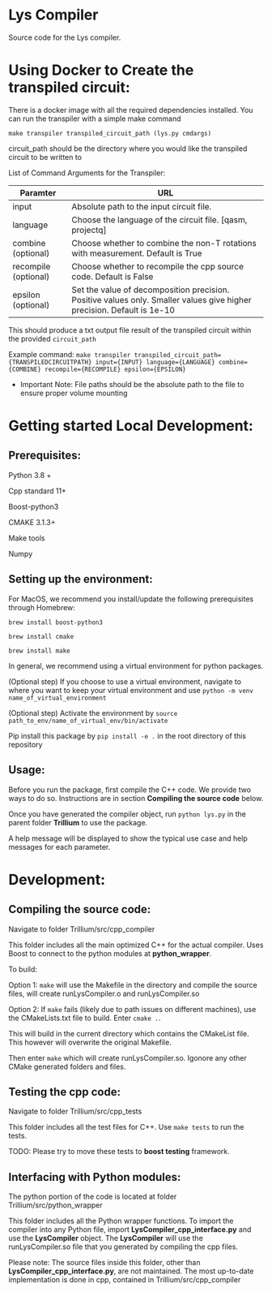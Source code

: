 # Lys Compiler

Source code for the Lys compiler. 

# Using Docker to Create the transpiled circuit:

There is a docker image with all the required dependencies installed. You can run the transpiler
with a simple make command

```make transpiler transpiled_circuit_path (lys.py cmdargs) ```

circuit_path should be the directory where you would like the transpiled circuit to be written to

List of Command Arguments for the Transpiler:


| Paramter                | URL                                                              |
|------------------------ | --------------------------------------------------------------   |
| input                   | Absolute path to the input circuit file.                         |
| language                | Choose the language of the circuit file. [qasm, projectq]        |
| combine (optional)      | Choose whether to combine the non-T rotations with measurement. Default is True|
| recompile (optional)     | Choose whether to recompile the cpp source code. Default is False|
| epsilon (optional)      | Set the value of decomposition precision. Positive values only. Smaller values give higher precision. Default is 1e-10|

This should produce a txt output file result of the transpiled circuit within the provided ```circuit_path```

Example command: ```make transpiler transpiled_circuit_path={TRANSPILEDCIRCUITPATH} input={INPUT} language={LANGUAGE} combine={COMBINE} recompile={RECOMPILE} epsilon={EPSILON}```

* Important Note: File paths should be the absolute path to the file to ensure proper volume mounting

# Getting started Local Development:

## Prerequisites:
Python 3.8 +

Cpp standard 11+

Boost-python3

CMAKE 3.1.3+

Make tools

Numpy 

## Setting up the environment:
For MacOS, we recommend you install/update the following prerequisites through Homebrew:

```brew install boost-python3```

```brew install cmake```

```brew install make```

In general, we recommend using a virtual environment for python packages. 

(Optional step) If you choose to use a virtual environment, navigate to where you want to keep your virtual environment and use ```python -m venv name_of_virtual_environment```

(Optional step) Activate the environment by ```source path_to_env/name_of_virtual_env/bin/activate```

Pip install this package by ```pip install -e .``` in the root directory of this repository


## Usage:
Before you run the package, first compile the C++ code. We provide two ways to do so. Instructions are in section **Compiling the source code** below.

Once you have generated the compiler object, run ```python lys.py``` in the parent folder **Trillium** to use the package. 

A help message will be displayed to show the typical use case and help messages for each parameter. 


# Development:

## Compiling the source code:
Navigate to folder Trillium/src/cpp_compiler

This folder includes all the main optimized C++ for the actual compiler. Uses Boost to connect to the python modules at **python_wrapper**.  

To build:

Option 1: ```make``` will use the Makefile in the directory and compile the source files, will create runLysCompiler.o and runLysCompiler.so

Option 2: If ```make``` fails (likely due to path issues on different machines), use the CMakeLists.txt file to build. Enter ```cmake .```. 

This will build in the current directory which contains the CMakeList file. This however will overwrite the original Makefile. 

Then enter ```make``` which will create runLysCompiler.so. Igonore any other CMake generated folders and files. 

## Testing the cpp code:
Navigate to folder Trillium/src/cpp_tests

This folder includes all the test files for C++. Use ```make tests``` to run the tests.

TODO: Please try to move these tests to **boost testing** framework.

## Interfacing with Python modules:
The python portion of the code is located at folder Trillium/src/python_wrapper

This folder includes all the Python wrapper functions. To import the compiler into any Python file, import **LysCompiler_cpp_interface.py** and use the **LysCompiler** object. The **LysCompiler** will use the runLysCompiler.so file that you generated by compiling the cpp files.

Please note: The source files inside this folder, other than **LysCompiler_cpp_interface.py**, are not maintained. The most up-to-date implementation is done in cpp, contained in Trillium/src/cpp_compiler




